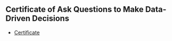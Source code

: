 ## Certificate of Ask Questions to Make Data-Driven Decisions
* [Certificate](https://www.coursera.org/account/accomplishments/verify/NHUCFNCRMSMR)
